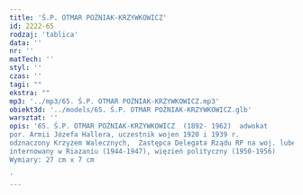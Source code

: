 ```yaml
---
title: 'Ś.P. OTMAR POŹNIAK-KRZYWKOWICZ'
id: 2222-65
rodzaj: 'tablica'
data: ''
nr: ''
matTech: ''
styl: ''
czas: ''
tagi: ""
ekstra: ""
mp3: '../mp3/65. Ś.P. OTMAR POŹNIAK-KRZYWKOWICZ.mp3'
obiekt3d: '../models/65. Ś.P. OTMAR POŹNIAK-KRZYWKOWICZ.glb'
warsztat: ''
opis: '65. Ś.P. OTMAR POŹNIAK-KRZYWKOWICZ  (1892- 1962)  adwokat
por. Armii Józefa Hallera, uczestnik wojen 1920 i 1939 r.
odznaczony Krzyżem Walecznych,  Zastępca Delegata Rządu RP na woj. lubelskie
internowany w Riazaniu (1944-1947), więzień polityczny (1950-1956) 
Wymiary: 27 cm x 7 cm

'
---
```


